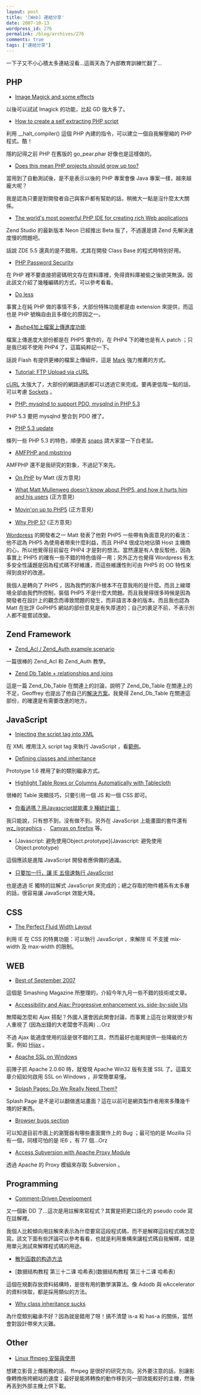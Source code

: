 ```yaml
---
layout: post
title: '[Web] 連結分享'
date: 2007-10-13
wordpress_id: 276
permalink: /blog/archives/276
comments: true
tags: ["連結分享"]
---
```


一下子又不小心積太多連結沒看...這兩天為了內部教育訓練忙翻了...

<!--more-->

## PHP

* [Image Magick and some effects](http://blog.makemepulse.com/2007/10/09/image-magick-and-some-effects/)

以後可以試試 Imagick 的功能，比起 GD 強大多了。

* [How to create a self extracting PHP script](http://www.whenpenguinsattack.com/2007/10/09/how-to-create-a-self-extracting-php-script/)

利用 __halt_compiler() 這個 PHP 內建的指令，可以建立一個自我解壓縮的 PHP 程式。酷！

隱約記得之前 PHP 在舊版的 go_pear.phar 好像也是這樣做的。

* [Does this mean PHP projects should grow up too?](http://www.santosj.name/programming/php-related/php/does-this-mean-php-projects-should-grow-up-too/)

當用到了自動測試後，是不是表示以後的 PHP 專案會像 Java 專案一樣，越來越龐大呢？

我是認為只要是對開發者自己與客戶都有幫助的話，稍微大一點是沒什麼太大關係。

* [The world's most powerful PHP IDE for creating rich Web applications](http://www.zend.com/products/zend_studio/eclipse?hpb=studio-eclipse-beta-p1-2)

 Zend Studio 的最新版本 Neon 已經推出 Beta 版了，不過還是請 Zend 先解決速度慢的問題吧。

話說 ZDE 5.5 還真的是不錯用，尤其在開發 Class Base 的程式時特別好用。

* [PHP Password Security](http://www.bigroom.co.uk/blog/php-password-security)

在 PHP 裡不要直接把密碼明文存在資料庫裡，免得資料庫被偷之後欲哭無淚。因此該文介紹了幾種編碼的方式，可以參考看看。

* [Do less](http://www.sitepoint.com/blogs/2007/10/11/do-less/)

事實上在純 PHP 做的事情不多，大部份特殊功能都是由 extension 來提供，而這也是 PHP 號稱自由且多樣化的原因之一。

* [為php4加上檔案上傳進度功能](http://www.ithome.com.tw/plog/index.php?op=ViewArticle&amp;articleId=11058&amp;blogId=257)

檔案上傳進度大部份都是在 PHP5 實作的，在 PHP4 下的確也是有人 patch ；只是我已經不使用 PHP4 了，這篇純粹記一下。

話說 Flash 有提供更棒的檔案上傳組件，這是 [Mark](http://blog.markplace.net/) 強力推薦的方式。

* [Tutorial: FTP Upload via cURL](http://www.web-development-blog.com/archives/tutorial-ftp-upload-via-curl/)

[cURL](http://tw2.php.net/manual/en/ref.curl.php) 太強大了，大部份的網路通訊都可以透過它來完成。要再更低階一點的話，可以考慮 [Sockets](http://tw2.php.net/manual/en/ref.sockets.php) 。 

* [PHP: mysqlnd to support PDO, mysqlnd in PHP 5.3](http://blog.ulf-wendel.de/?p=166)

PHP 5.3 要把 mysqlnd 整合到 PDO 裡了。

* [PHP 5.3 update](http://schlueters.de/blog/archives/59-PHP-5.3-update.html)

條列一些 PHP 5.3 的特色，順便丟 [snaps](http://snaps.php.net/) 請大家當一下白老鼠。 

* [AMFPHP and mbstring](http://www.sephiroth.it/weblog/archives/2007/10/amfphp_and_mbstring.php)

AMFPHP 還不是我研究的對象，不過記下來先。

* [On PHP](http://photomatt.net/2007/07/13/on-php/) by Matt (反方意見)

* [What Matt Mullenweg doesn’t know about PHP5, and how it hurts him and his users](http://funkatron.com/index.php/site/comments/what-matt-mullenweg-doesnt-know-about-php5-and-how-it-hurts-him-and-his-use/) (正方意見)

* [Movin'on up to PHP5](http://realtech.burningbird.net/prp/movin-on-up-to-php5/) (正方意見)

* [Why PHP 5?](http://thresholdstate.com/threshold/4322/why-php-5) (正方意見)

[Wordpress](http://wordpress.com) 的開發者之一 Matt 發表了他對 PHP5 一些帶有負面意見的的看法：他不認為 PHP5 為使用者帶來什麼利益，而且 PHP4 很成功地佔領 Host 主機商的心，所以他覺得目前留在 PHP4 才是對的想法。當然還是有人會反駁他，因為事實上 PHP5 的確有一些不錯的特色值得一用；另外正方也覺得 Wordpress 有太多安全性議題是因為程式碼不好維護，而這些維護性則可由 PHP5 的 OO 特性來得到良好的改進。

我個人是轉向了 PHP5 ，因為我們的客戶根本不在意我用的是什麼。而且上線環境全部由我們所控制，裝個 PHP5 不是什麼大問題。而且我覺得很多時候是因為開發者在設計上的觀念而導致問題的發生，而非語言本身的版本。而且我也認為 Matt 在批評 GoPHP5 網站的部份意見是有失厚道的；自己的裹足不前，不表示別人都不能嘗試改變。 



## Zend Framework 

* [Zend_Acl / Zend_Auth example scenario](http://devzone.zend.com/node/view/id/1665)

一篇很棒的 Zend_Acl 和 Zend_Auth 教學。 

* [Zend Db Table + relationships and joins](http://www.nabble.com/Zend-Db-Table-%2B-relationships-and-joins-t4607625s16154.html#a13159837)

這是一篇 Zend_Db_Table 在關連上的討論，說明了 Zend_Db_Table 在關連上的不足，Geoffrey 也提出了他自己的[解決方案](http://fashion.hosmoz.net/post/2007/07/31/Zend_Db_Table-and-tables-relationships)。我覺得 Zend_Db_Table 在關連這部份，的確還是有需要改進的地方。



## JavaScript

* [Injecting the script tag into XML](http://www.thespanner.co.uk/2007/10/09/injecting-the-script-tag-into-xml/)

在 XML 裡用注入 script tag 來執行 JavaScript ，看[範例](http://www.businessinfo.co.uk/labs/xml_injection/inject.xml)。

* [Defining classes and inheritance](http://prototypejs.org/learn/class-inheritance)

Prototype 1.6 裡用了新的類別繼承方式。

* [Highlight Table Rows or Columns Automatically with Tablecloth](http://www.webappers.com/2007/10/10/highlight-table-rows-or-columns-automatically-with-tablecloth/)

很棒的 Table 突顯技巧，只要引用一個 JS 和一個 CSS 即可。

* [你看過嗎？用Javascript就能畫 9 種統計圖！](http://www.soft4fun.net/article.asp?id=323) 

我只能說，只有想不到，沒有做不到。另外在 JavaScript 上能畫圖的套件還有 [wz_jsgraphics](http://www.walterzorn.com/jsgraphics/jsgraphics_e.htm) 、 [Canvas on firefox](http://developer.mozilla.org/en/docs/Drawing_Graphics_with_Canvas) 等。

* [Javascript: 避免使用Object.prototype](Javascript: 避免使用Object.prototype)

這個應該是進階 JavaScript 開發者應俱備的通識。

* [只要加一行，讓 IE 五倍速執行 JavaScript](http://blog.bcse.info/5x-javascript-in-ie/)

也是透過 IE 獨特的註解式 JavaScript 來完成的；總之存取的物件體系有太多層的話，很容易讓 JavaScript 效能大降。 



## CSS

* [The Perfect Fluid Width Layout](http://css-tricks.com/the-perfect-fluid-width-layout/)

利用 IE 在 CSS 的特異功能：可以執行 JavaScript ，來解除 IE 不支援 mix-width 及 max-width 的限制。 



## WEB

* [Best of September 2007](http://www.smashingmagazine.com/2007/10/10/best-of-september-2007/)

這個是 Smashing Magazine 所整理的，介紹今年九月一些不錯的技術或文章。

* [Accessibility and Ajax: Progressive enhancement vs. side-by-side UIs](http://blogs.pathf.com/agileajax/2007/10/accessibility-a.html)

無障礙怎麼和 Ajax 搭配？外國人還會因此開會討論，而事實上這在台灣就很少有人重視了 (因為出錢的大老闆會不高興) ...Orz

不過 Ajax 能適度使用的話是很不錯的工具，然而最好也能夠提供一些降級的方案，例如 [Hijax](http://domscripting.com/blog/display/41) 。

* [Apache SSL on Windows](http://blog.roodo.com/thinkingmore/archives/4285587.html)

前陣子抓 Apache 2.0.60 時，就發現 Apache Win32 版有支援 SSL 了。這篇文章介紹如何啟用 SSL on Windows ，非常簡單易懂。

* [Splash Pages: Do We Really Need Them?](http://www.smashingmagazine.com/2007/10/11/splash-pages-do-we-really-need-them/)

Splash Page 是不是可以翻做進站畫面？這在以前可是網頁製作者用來多賺幾千塊的好東西。

* [Browser bugs section](http://www.gtalbot.org/BrowserBugsSection/)

可以知道目前市面上的瀏覽器有哪些畫面實作上的 Bug ；最可怕的是 Mozilla 只有一個，同樣可怕的是 IE6 ，有 77 個...Orz

* [Access Subversion with Apache Proxy Module](http://blog.urdada.net/2007/10/11/59/)

透過 Apache 的 Proxy 模組來存取 Subversion 。 



## Programming

* [Comment-Driven Development](http://www.sitepoint.com/blogs/2007/10/10/comment-driven-development/)

又一個新 DD 了...這次是用註解來寫程式？其實是把更口語化的 pseudo code 寫在註解裡。

我個人比較傾向用註解來表示為什麼要寫這段程式碼，而不是解釋這段程式碼怎麼寫。該文下面有些評論可以參考看看，也就是利用重構來讓程式碼自我解釋，或是用單元測試來解釋程式碼的用途。

* [散列函数的构造方法](http://student.zjzk.cn/course_ware/data_structure/web/chazhao/chazhao9.4.2.htm)

* [数据结构教程 第三十二课 哈希表](数据结构教程 第三十二课 哈希表)

這個在規劃存放資料結構時，是很有用的數學演算法。像 Adodb 與 eAccelerator 的資料快取，都是採用類似的方法。

* [Why class inheritance sucks](http://www.travisswicegood.com/index.php/2007/10/11/why_class_inheritance_sucks)

為什麼類別繼承不好？因為就是錯用了呀！搞不清楚 is-a 和 has-a 的關係，當然會對設計帶來大災難。 



## Other

* [Linux ffmpeg 安裝與使用](http://www.samsharehome.blogspot.com/2007/04/linux-ffmpeg.html)

想建立影音上傳服務的話， ffmpeg 是很好的研究方向。另外要注意的話，別讓影像轉換拖挎網站的速度；最好是能將轉換的動作移到另一部效能較好的主機，然後再丟到外部主機上供下載。 


